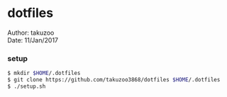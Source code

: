 # dotfiles
Author: takuzoo  
Date: 11/Jan/2017  

### setup
```bash  
$ mkdir $HOME/.dotfiles
$ git clone https://github.com/takuzoo3868/dotfiles $HOME/.dotfiles
$ ./setup.sh
```
